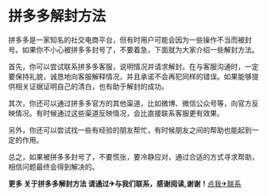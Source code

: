 # 拼多多解封方法

拼多多是一家知名的社交电商平台，但有时用户可能会因为一些操作不当而被封号。如果你不小心被拼多多封号了，不要着急，下面就为大家介绍一些解封方法。

首先，你可以尝试联系拼多多客服，说明情况并请求解封。在与客服沟通时，一定要保持礼貌，诚恳地向客服解释情况，并且承诺不会再犯同样的错误。如果能够提供相关证据证明自己的清白，也有助于解封的成功。

其次，你还可以通过拼多多官方的其他渠道，比如微博、微信公众号等，向官方反映情况。有时候通过这些渠道反映情况，会比直接联系客服更有效果。

另外，你还可以尝试找一些有经验的朋友帮忙，有时候朋友之间的帮助也能起到一定的作用。

总之，如果被拼多多封号了，不要慌张，要冷静应对，通过合适的方式寻求帮助，相信问题最终会得到解决的。

**更多 关于拼多多解封方法 请通过✈与我们联系，感谢阅读,谢谢！**[点我✈联系](https://b.k02.cc)